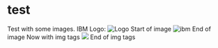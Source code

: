 # test
Test with some images.
IBM Logo:
![Logo](http://www-03.ibm.com/ibm/history/ibm100/images/icp/G495166Y85489U99/us__en_us__ibm100__good_design__continuity_logo__620x350.jpg)
Start of image
![ibm](https://www.ibm.com/i/d/va924g7?12355646)
End of image
Now with img tags
<img src="https://www.ibm.com/i/d/va924g7" />
End of img tags
